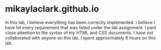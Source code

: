 # mikaylaclark.github.io



In this lab, I believe everything has been correctly implemented. I believe I have hit every requirement that was listed under the lab assignment. I paid close attention to the syntax 
of my HTML and CSS documents. I have not collaborated with anyone on this lab. I spent approximately 6 hours on this lab.
